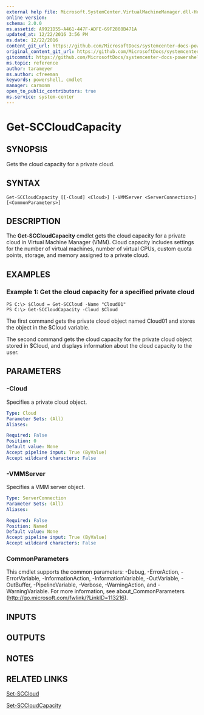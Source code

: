 ```yaml
---
external help file: Microsoft.SystemCenter.VirtualMachineManager.dll-Help.xml
online version: 
schema: 2.0.0
ms.assetid: A9921D55-A461-447F-ADFE-69F2808B471A
updated_at: 12/22/2016 3:56 PM
ms.date: 12/22/2016
content_git_url: https://github.com/MicrosoftDocs/systemcenter-docs-powershell/blob/master/systemcenter-cmdlets/SystemCenter2016/VirtualMachineManager/vlatest/Get-SCCloudCapacity.md
original_content_git_url: https://github.com/MicrosoftDocs/systemcenter-docs-powershell/blob/master/systemcenter-cmdlets/SystemCenter2016/VirtualMachineManager/vlatest/Get-SCCloudCapacity.md
gitcommit: https://github.com/MicrosoftDocs/systemcenter-docs-powershell/blob/96e5647587661652225fbdd2c797cd4d59d542bc/systemcenter-cmdlets/SystemCenter2016/VirtualMachineManager/vlatest/Get-SCCloudCapacity.md
ms.topic: reference
author: tarameyer
ms.author: cfreeman
keywords: powershell, cmdlet
manager: carmonm
open_to_public_contributors: true
ms.service: system-center
---
```


# Get-SCCloudCapacity

## SYNOPSIS
Gets the cloud capacity for a private cloud.

## SYNTAX

```
Get-SCCloudCapacity [[-Cloud] <Cloud>] [-VMMServer <ServerConnection>] [<CommonParameters>]
```

## DESCRIPTION
The **Get-SCCloudCapacity** cmdlet gets the cloud capacity for a private cloud in Virtual Machine Manager (VMM).
Cloud capacity includes settings for the number of virtual machines, number of virtual CPUs, custom quota points, storage, and memory assigned to a private cloud.

## EXAMPLES

### Example 1: Get the cloud capacity for a specified private cloud
```
PS C:\> $Cloud = Get-SCCloud -Name "Cloud01"
PS C:\> Get-SCCloudCapacity -Cloud $Cloud
```

The first command gets the private cloud object named Cloud01 and stores the object in the $Cloud variable.

The second command gets the cloud capacity for the private cloud object stored in $Cloud, and displays information about the cloud capacity to the user.

## PARAMETERS

### -Cloud
Specifies a private cloud object.

```yaml
Type: Cloud
Parameter Sets: (All)
Aliases: 

Required: False
Position: 0
Default value: None
Accept pipeline input: True (ByValue)
Accept wildcard characters: False
```

### -VMMServer
Specifies a VMM server object.

```yaml
Type: ServerConnection
Parameter Sets: (All)
Aliases: 

Required: False
Position: Named
Default value: None
Accept pipeline input: True (ByValue)
Accept wildcard characters: False
```

### CommonParameters
This cmdlet supports the common parameters: -Debug, -ErrorAction, -ErrorVariable, -InformationAction, -InformationVariable, -OutVariable, -OutBuffer, -PipelineVariable, -Verbose, -WarningAction, and -WarningVariable. For more information, see about_CommonParameters (http://go.microsoft.com/fwlink/?LinkID=113216).

## INPUTS

## OUTPUTS

## NOTES

## RELATED LINKS

[Set-SCCloud](xref:SystemCenter2016/VirtualMachineManager/vlatest/Set-SCCloud.md)

[Set-SCCloudCapacity](xref:SystemCenter2016/VirtualMachineManager/vlatest/Set-SCCloudCapacity.md)

